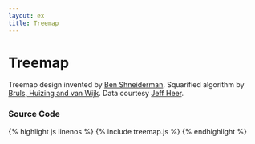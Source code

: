```yaml
---
layout: ex
title: Treemap
---
```


# Treemap

<div class="gallery" id="chart"> </div>
<link type="text/css" rel="stylesheet" href="treemap.css"/>
<script type="text/javascript" src="../d3.layout.js?1.6.0"> </script>
<script type="text/javascript" src="treemap.js"> </script>

Treemap design invented by [Ben Shneiderman](http://www.cs.umd.edu/~ben/).
Squarified algorithm by [Bruls, Huizing and van Wijk](http://citeseerx.ist.psu.edu/viewdoc/summary?doi=10.1.1.36.6685).
Data courtesy [Jeff Heer](http://flare.prefuse.org/).

### Source Code

{% highlight js linenos %}
{% include treemap.js %}
{% endhighlight %}
